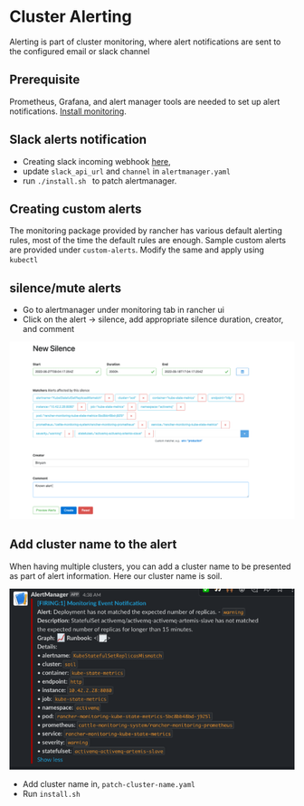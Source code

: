# Cluster Alerting

Alerting is part of cluster monitoring, where alert notifications are sent to the configured email or slack channel

## Prerequisite

Prometheus, Grafana, and alert manager tools are needed to set up alert notifications. [Install monitoring](../monitoring/README.md).


## Slack alerts notification

- Creating slack incoming webhook [here](https://api.slack.com/messaging/webhooks), 
- update ``slack_api_url`` and ``channel`` in ``alertmanager.yaml`` 
- run ``./install.sh `` to patch alertmanager.

## Creating custom alerts

The monitoring package provided by rancher has various default alerting rules, most of the time the default rules are enough. Sample custom alerts are provided under ``custom-alerts``. Modify the same and apply using ``kubectl`` 

## silence/mute alerts

- Go to alertmanager under monitoring tab in rancher ui 
- Click on the alert -> silence, add appropriate silence duration, creator, and comment  

![](img/mute-alerts.png)

## Add cluster name to the alert

When having multiple clusters, you can add a cluster name to be presented as part of alert information. Here our cluster name is soil. 

![](img/sample-notification.png)

- Add cluster name in,  ``patch-cluster-name.yaml``
- Run  ``install.sh``


